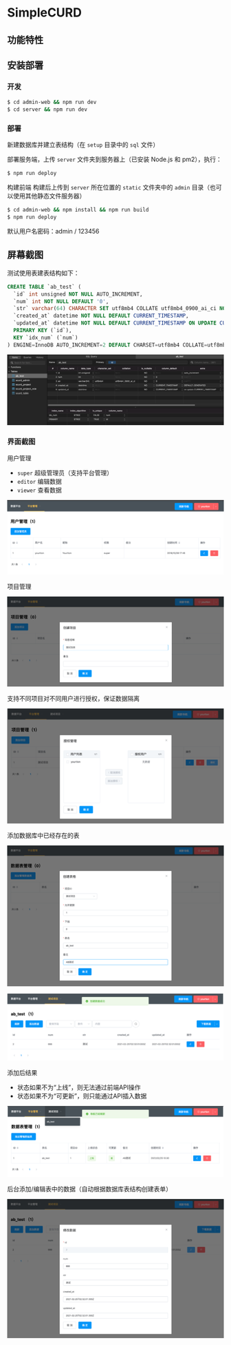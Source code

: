 # SimpleCURD

## 功能特性

## 安装部署

### 开发

```bash
$ cd admin-web && npm run dev
$ cd server && npm run dev
```
### 部署

新建数据库并建立表结构（在 `setup` 目录中的 `sql` 文件）

部署服务端，上传 `server` 文件夹到服务器上（已安装 Node.js 和 pm2），执行：

```bash
$ npm run deploy
```

构建前端 构建后上传到 `server` 所在位置的 `static` 文件夹中的 `admin` 目录（也可以使用其他静态文件服务器）

```bash
$ cd admin-web && npm install && npm run build
$ npm run deploy
```

默认用户名密码：admin / 123456

## 屏幕截图 

测试使用表建表结构如下：

```sql
CREATE TABLE `ab_test` (
  `id` int unsigned NOT NULL AUTO_INCREMENT,
  `num` int NOT NULL DEFAULT '0',
  `str` varchar(64) CHARACTER SET utf8mb4 COLLATE utf8mb4_0900_ai_ci NOT NULL DEFAULT '0',
  `created_at` datetime NOT NULL DEFAULT CURRENT_TIMESTAMP,
  `updated_at` datetime NOT NULL DEFAULT CURRENT_TIMESTAMP ON UPDATE CURRENT_TIMESTAMP,
  PRIMARY KEY (`id`),
  KEY `idx_num` (`num`)
) ENGINE=InnoDB AUTO_INCREMENT=2 DEFAULT CHARSET=utf8mb4 COLLATE=utf8mb4_general_ci COMMENT='测试表';
```

![](screenshots/screen5.png)

### 界面截图

用户管理

- `super` 超级管理员（支持平台管理）
- `editor` 编辑数据
- `viewer` 查看数据

![](screenshots/screen1.png)

项目管理

![](screenshots/screen2.png)

支持不同项目对不同用户进行授权，保证数据隔离

![](screenshots/screen8.png)

添加数据库中已经存在的表

![](screenshots/screen3.png)

![](screenshots/screen7.png)

添加后结果

- 状态如果不为“上线”，则无法通过前端API操作
- 状态如果不为“可更新”，则只能通过API插入数据

![](screenshots/screen4.png)

后台添加/编辑表中的数据（自动根据数据库表结构创建表单）

![](screenshots/screen6.png)
